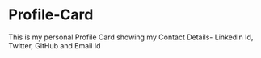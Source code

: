 # Profile-Card
This is my personal Profile Card showing my Contact Details- LinkedIn Id, Twitter, GitHub and Email Id
